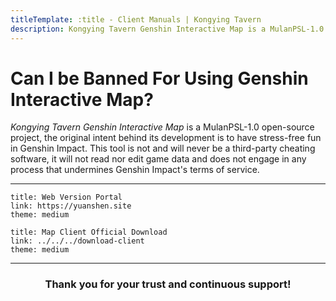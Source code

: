 ```yaml
---
titleTemplate: :title - Client Manuals | Kongying Tavern
description: Kongying Tavern Genshin Interactive Map is a MulanPSL-1.0 open-source project, the original intent behind its development is to have stress-free fun in Genshin Impact. This tool is not and will never be a third-party cheating software, it will not read nor edit game data and does not engage in any process that undermines Genshin Impact's terms of service.
---
```


[文：使用地图会被封号吗？]: # 'https://support.qq.com/products/321980/faqs/97654'

# Can I be Banned For Using Genshin Interactive Map?

_Kongying Tavern Genshin Interactive Map_ is a MulanPSL-1.0 open-source project, the original intent behind its development is to have stress-free fun in Genshin Impact. This tool is not and will never be a third-party cheating software, it will not read nor edit game data and does not engage in any process that undermines Genshin Impact's terms of service.

---

```card
title: Web Version Portal
link: https://yuanshen.site
theme: medium
```

```card
title: Map Client Official Download
link: ../../../download-client
theme: medium
```

---

 <div style="text-align: center;"><h3>Thank you for your trust and continuous support!</h3></div>
